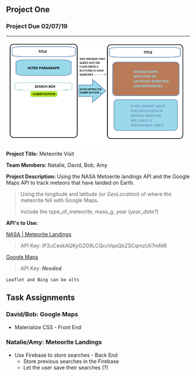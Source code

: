 ## Project One
### Project Due 02/07/19

----

![Web Deisgn](./assets/web_layout_sketch.png)

**Project Title:** Meteorite Visit

**Team Members:** Natalie, David, Bob, Amy

**Project Description:** Using the NASA Metoerite landings API and the Google Maps API to track meteors that have landed on Earth.

> Using the longitude and latitude (_or GeoLocation_) of where the meteorite fell with Google Maps.
>
> Include the type_of_meteorite, mass_g, year (*year_date?*)

**API's to Use:**

[NASA | Meteorite Landings](https://data.nasa.gov/Space-Science/Meteorite-Landings/gh4g-9sfh)
> API Key: IP2uCeskAQKyGZG9LCQccVqoQbZSCqmzUli7mNl6

[Google Maps](https://developers.google.com/maps/documentation/)
> API Key: _**Needed**_
    
    Leaflet and Bing can be alts

## Task Assignments

### David/Bob: Google Maps
* Materialize CSS - Front End

### Natalie/Amy: Meteorite Landings
* Use Firebase to store searches - Back End
    * Store previous searches in the Firebase
    * Let the user save their searches (?)
